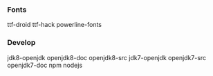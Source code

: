 ### Fonts
ttf-droid ttf-hack powerline-fonts

### Develop
jdk8-openjdk openjdk8-doc openjdk8-src jdk7-openjdk openjdk7-src openjdk7-doc
npm nodejs
